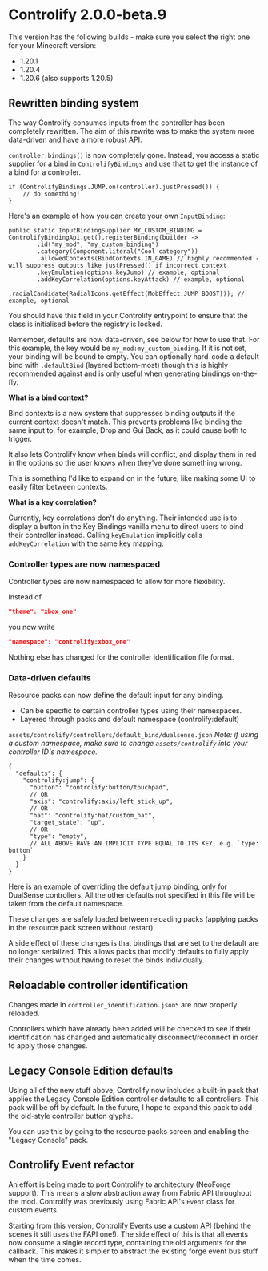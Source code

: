 # Controlify 2.0.0-beta.9

This version has the following builds - make sure you select the right one for your Minecraft version:
- 1.20.1
- 1.20.4
- 1.20.6 (also supports 1.20.5)

## Rewritten binding system

The way Controlify consumes inputs from the controller has been completely rewritten. 
The aim of this rewrite was to make the system more data-driven and have a more robust API.

`controller.bindings()` is now completely gone. Instead, you access a static supplier for a bind
in `ControlifyBindings` and use that to get the instance of a bind for a controller.

```jshelllanguage
if (ControlifyBindings.JUMP.on(controller).justPressed()) {
    // do something!
}
```

Here's an example of how you can create your own `InputBinding`:

```jshelllanguage
public static InputBindingSupplier MY_CUSTOM_BINDING = ControlifyBindingApi.get().registerBinding(builder ->
        .id("my_mod", "my_custom_binding")
        .category(Component.literal("Cool category"))
        .allowedContexts(BindContexts.IN_GAME) // highly recommended - will suppress outputs like justPressed() if incorrect context
        .keyEmulation(options.keyJump) // example, optional
        .addKeyCorrelation(options.keyAttack) // example, optional
        .radialCandidate(RadialIcons.getEffect(MobEffect.JUMP_BOOST))); // example, optional
```

You should have this field in your Controlify entrypoint to ensure that the class is initialised before the
registry is locked.

Remember, defaults are now data-driven, see below for how to use that. For this example, the key would be
`my_mod:my_custom_binding`. If it is not set, your binding will be bound to empty. You can optionally hard-code a 
default bind with `.defaultBind` (layered bottom-most) though this is highly recommended against and is only useful
when generating bindings on-the-fly.

**What is a bind context?**

Bind contexts is a new system that suppresses binding outputs if the current context doesn't match.
This prevents problems like binding the same input to, for example, Drop and Gui Back, as it could cause both to trigger.

It also lets Controlify know when binds will conflict, and display them in red in the options so the user knows when
they've done something wrong.

This is something I'd like to expand on in the future, like making some UI to easily filter between contexts.

**What is a key correlation?**

Currently, key correlations don't do anything. Their intended use is to display a button in the Key Bindings vanilla
menu to direct users to bind their controller instead. Calling `keyEmulation` implicitly calls `addKeyCorrelation` with
the same key mapping.

### Controller types are now namespaced

Controller types are now namespaced to allow for more flexibility.

Instead of 
```json
"theme": "xbox_one"
```

you now write
```json
"namespace": "controlify:xbox_one"
```

Nothing else has changed for the controller identification file format.

### Data-driven defaults

Resource packs can now define the default input for any binding.
- Can be specific to certain controller types using their namespaces.
- Layered through packs and default namespace (controlify:default)

`assets/controlify/controllers/default_bind/dualsense.json`
*Note: if using a custom namespace, make sure to change `assets/controlify` into your controller ID's namespace.*

```json5
{
  "defaults": {
    "controlify:jump": {
      "button": "controlify:button/touchpad",
      // OR
      "axis": "controlify:axis/left_stick_up",
      // OR
      "hat": "controlify:hat/custom_hat",
      "target_state": "up",
      // OR
      "type": "empty",
      // ALL ABOVE HAVE AN IMPLICIT TYPE EQUAL TO ITS KEY, e.g. `type: button`
    }
  }
}
```

Here is an example of overriding the default jump binding, only for DualSense controllers.
All the other defaults not specified in this file will be taken from the default namespace.

These changes are safely loaded between reloading packs (applying packs in the resource pack screen without restart).

A side effect of these changes is that bindings that are set to the default are no longer serialized.
This allows packs that modify defaults to fully apply their changes without having to reset the binds individually.

## Reloadable controller identification

Changes made in `controller_identification.json5` are now properly reloaded.

Controllers which have already been added will be checked to see if their identification has changed
and automatically disconnect/reconnect in order to apply those changes.

## Legacy Console Edition defaults

Using all of the new stuff above, Controlify now includes a built-in pack that applies the Legacy Console Edition
controller defaults to all controllers. This pack will be off by default. In the future, I hope to expand this pack
to add the old-style controller button glyphs.

You can use this by going to the resource packs screen and enabling the "Legacy Console" pack.

## Controlify Event refactor

An effort is being made to port Controlify to architectury (NeoForge support). This means a slow
abstraction away from Fabric API throughout the mod. Controlify was previously using Fabric API's `Event` class
for custom events. 

Starting from this version, Controlify Events use a custom API (behind the scenes it still uses the FAPI one!).
The side effect of this is that all events now consume a single record type, containing the old arguments for the callback.
This makes it simpler to abstract the existing forge event bus stuff when the time comes.

